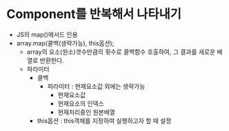 # Component를 반복해서 나타내기

- JS의 map()메서드 인용
- array.map(콜백(생략가능), this옵션);
  - array의 요소(원소)갯수만큼의 횟수로 콜백함수 호출하여, 그 결과를 새로운 배열로 반환한다.
  - 파라미터
    - 콜백
      - 파라미터 : 현재요소값 외에는 생략가능
        - 현재요소값
        - 현재요소의 인덱스
        - 현재처리중인 원본배열
    - this옵션 : this객체를 지정하여 실행하고자 할 때 설정
